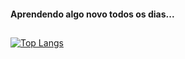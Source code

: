 #### Aprendendo algo novo todos os dias...
##  
[![Top Langs](https://github-readme-stats.vercel.app/api/top-langs/?username=marconiryan&layout=compact&theme=dark)](https://github.com/anuraghazra/github-readme-stats)

